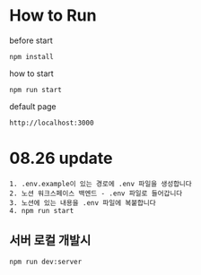 # How to Run

before start
```
npm install
```

how to start
```
npm run start
```

default page
```
http://localhost:3000
```

# 08.26 update

```
1. .env.example이 있는 경로에 .env 파일을 생성합니다
2. 노션 워크스페이스 백엔드 - .env 파일로 들어갑니다
3. 노션에 있는 내용을 .env 파일에 복붙합니다
4. npm run start
```


## 서버 로컬 개발시
```
npm run dev:server
```